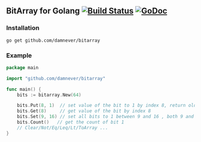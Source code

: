 ## BitArray for Golang [![Build Status](https://travis-ci.org/damnever/bitarray.svg?branch=master)](https://travis-ci.org/damnever/bitarray) [![GoDoc](https://godoc.org/github.com/damnever/bitarray?status.svg)](https://godoc.org/github.com/damnever/bitarray)

### Installation

```
go get github.com/damnever/bitarray
```

### Example

```go
package main

import "github.com/damnever/bitarray"

func main() {
    bits := bitarray.New(64)

    bits.Put(8, 1)  // set value of the bit to 1 by index 8, return old bit.
    bits.Get(8)     // get value of the bit by index 8
    bits.Set(9, 16) // set all bits to 1 between 9 and 16 , both 9 and 16 included.
    bits.Count()   // get the count of bit 1
    // Clear/Not/Eq/Leq/Lt/ToArray ...
}
```
